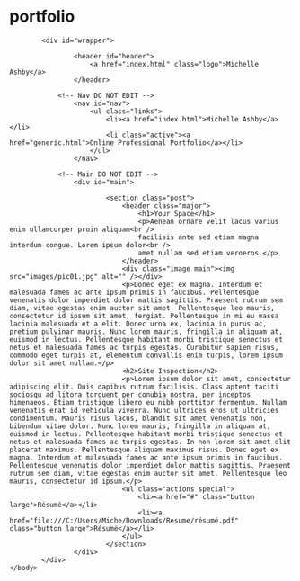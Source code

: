 # portfolio
<!DOCTYPE HTML>
<html>
	<head>
		<title>Online Portfolio</title>
		<meta charset="utf-8" />
		<meta name="viewport" content="width=device-width, initial-scale=1, user-scalable=no" />
		<link rel="stylesheet" href="assets/css/main.css" />
		<noscript><link rel="stylesheet" href="assets/css/noscript.css" /></noscript>
	</head>
	<body class="is-preload">


			<div id="wrapper">

					<header id="header">
						<a href="index.html" class="logo">Michelle Ashby</a>
					</header>

				<!-- Nav DO NOT EDIT -->
					<nav id="nav">
						<ul class="links">
							<li><a href="index.html">Michelle Ashby</a></li>
							<li class="active"><a href="generic.html">Online Professional Portfolio</a></li>
						</ul>
					</nav>

				<!-- Main DO NOT EDIT -->
					<div id="main">

							<section class="post">
								<header class="major">
									<h1>Your Space</h1>
									<p>Aenean ornare velit lacus varius enim ullamcorper proin aliquam<br />
									facilisis ante sed etiam magna interdum congue. Lorem ipsum dolor<br />
									amet nullam sed etiam veroeros.</p>
								</header>
								<div class="image main"><img src="images/pic01.jpg" alt="" /></div>
								<p>Donec eget ex magna. Interdum et malesuada fames ac ante ipsum primis in faucibus. Pellentesque venenatis dolor imperdiet dolor mattis sagittis. Praesent rutrum sem diam, vitae egestas enim auctor sit amet. Pellentesque leo mauris, consectetur id ipsum sit amet, fergiat. Pellentesque in mi eu massa lacinia malesuada et a elit. Donec urna ex, lacinia in purus ac, pretium pulvinar mauris. Nunc lorem mauris, fringilla in aliquam at, euismod in lectus. Pellentesque habitant morbi tristique senectus et netus et malesuada fames ac turpis egestas. Curabitur sapien risus, commodo eget turpis at, elementum convallis enim turpis, lorem ipsum dolor sit amet nullam.</p>
								<h2>Site Inspection</h2>
								<p>Lorem ipsum dolor sit amet, consectetur adipiscing elit. Duis dapibus rutrum facilisis. Class aptent taciti sociosqu ad litora torquent per conubia nostra, per inceptos himenaeos. Etiam tristique libero eu nibh porttitor fermentum. Nullam venenatis erat id vehicula viverra. Nunc ultrices eros ut ultricies condimentum. Mauris risus lacus, blandit sit amet venenatis non, bibendum vitae dolor. Nunc lorem mauris, fringilla in aliquam at, euismod in lectus. Pellentesque habitant morbi tristique senectus et netus et malesuada fames ac turpis egestas. In non lorem sit amet elit placerat maximus. Pellentesque aliquam maximus risus. Donec eget ex magna. Interdum et malesuada fames ac ante ipsum primis in faucibus. Pellentesque venenatis dolor imperdiet dolor mattis sagittis. Praesent rutrum sem diam, vitae egestas enim auctor sit amet. Pellentesque leo mauris, consectetur id ipsum.</p>
								<ul class="actions special">
									<li><a href="#" class="button large">Résumé</a></li>
									<li><a href="file:///C:/Users/Miche/Downloads/Resume/résumé.pdf" class="button large">Résumé</a></li>
								</ul>
							</section>
					</div>
			</div>
	</body>
</html>
